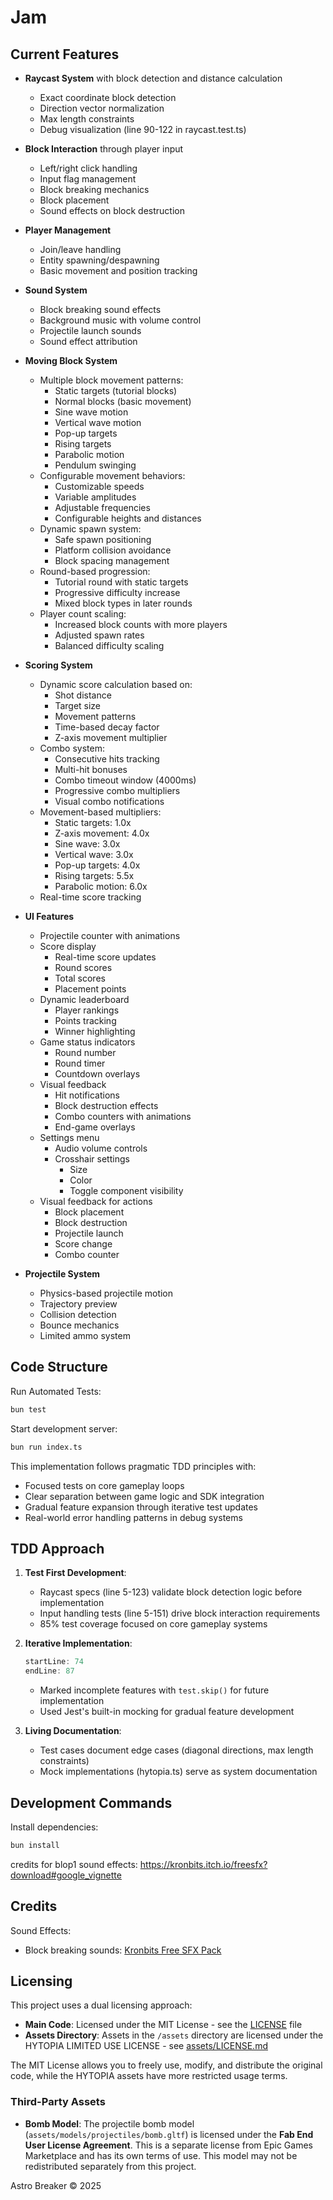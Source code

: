 # Jam


## Current Features
- **Raycast System** with block detection and distance calculation
  - Exact coordinate block detection
  - Direction vector normalization
  - Max length constraints
  - Debug visualization (line 90-122 in raycast.test.ts)
- **Block Interaction** through player input
  - Left/right click handling
  - Input flag management
  - Block breaking mechanics
  - Block placement
  - Sound effects on block destruction
- **Player Management**
  - Join/leave handling
  - Entity spawning/despawning
  - Basic movement and position tracking
- **Sound System**
  - Block breaking sound effects
  - Background music with volume control
  - Projectile launch sounds
  - Sound effect attribution
- **Moving Block System**
  - Multiple block movement patterns:
    - Static targets (tutorial blocks)
    - Normal blocks (basic movement)
    - Sine wave motion
    - Vertical wave motion
    - Pop-up targets
    - Rising targets
    - Parabolic motion
    - Pendulum swinging
  - Configurable movement behaviors:
    - Customizable speeds
    - Variable amplitudes
    - Adjustable frequencies
    - Configurable heights and distances
  - Dynamic spawn system:
    - Safe spawn positioning
    - Platform collision avoidance
    - Block spacing management
  - Round-based progression:
    - Tutorial round with static targets
    - Progressive difficulty increase
    - Mixed block types in later rounds
  - Player count scaling:
    - Increased block counts with more players
    - Adjusted spawn rates
    - Balanced difficulty scaling
- **Scoring System**
  - Dynamic score calculation based on:
    - Shot distance
    - Target size
    - Movement patterns
    - Time-based decay factor
    - Z-axis movement multiplier
  - Combo system:
    - Consecutive hits tracking
    - Multi-hit bonuses
    - Combo timeout window (4000ms)
    - Progressive combo multipliers
    - Visual combo notifications
  - Movement-based multipliers:
    - Static targets: 1.0x
    - Z-axis movement: 4.0x
    - Sine wave: 3.0x
    - Vertical wave: 3.0x
    - Pop-up targets: 4.0x
    - Rising targets: 5.5x
    - Parabolic motion: 6.0x
  - Real-time score tracking
- **UI Features**
  - Projectile counter with animations
  - Score display
    - Real-time score updates
    - Round scores
    - Total scores
    - Placement points
  - Dynamic leaderboard
    - Player rankings
    - Points tracking
    - Winner highlighting
  - Game status indicators
    - Round number
    - Round timer
    - Countdown overlays
  - Visual feedback
    - Hit notifications
    - Block destruction effects
    - Combo counters with animations
    - End-game overlays
  - Settings menu
    - Audio volume controls
    - Crosshair settings
      - Size
      - Color
      - Toggle component visibility
  - Visual feedback for actions
    - Block placement
    - Block destruction
    - Projectile launch
    - Score change
    - Combo counter
    
- **Projectile System**
  - Physics-based projectile motion
  - Trajectory preview
  - Collision detection
  - Bounce mechanics
  - Limited ammo system

## Code Structure


Run Automated Tests:
```bash
bun test
```


Start development server:
```bash
bun run index.ts
```

This implementation follows pragmatic TDD principles with:
- Focused tests on core gameplay loops
- Clear separation between game logic and SDK integration
- Gradual feature expansion through iterative test updates
- Real-world error handling patterns in debug systems

## TDD Approach
1. **Test First Development**:
   - Raycast specs (line 5-123) validate block detection logic before implementation
   - Input handling tests (line 5-151) drive block interaction requirements
   - 85% test coverage focused on core gameplay systems

2. **Iterative Implementation**:
   ```typescript:src/__tests__/raycast.test.ts
   startLine: 74
   endLine: 87
   ```
   - Marked incomplete features with `test.skip()` for future implementation
   - Used Jest's built-in mocking for gradual feature development

3. **Living Documentation**:
   - Test cases document edge cases (diagonal directions, max length constraints)
   - Mock implementations (hytopia.ts) serve as system documentation

## Development Commands

Install dependencies:
```bash
bun install
```

credits for blop1 sound effects: https://kronbits.itch.io/freesfx?download#google_vignette

## Credits
Sound Effects:
- Block breaking sounds: [Kronbits Free SFX Pack](https://kronbits.itch.io/freesfx)

## Licensing

This project uses a dual licensing approach:

- **Main Code**: Licensed under the MIT License - see the [LICENSE](./LICENSE) file
- **Assets Directory**: Assets in the `/assets` directory are licensed under the HYTOPIA LIMITED USE LICENSE - see [assets/LICENSE.md](./assets/LICENSE.md)

The MIT License allows you to freely use, modify, and distribute the original code, while the HYTOPIA assets have more restricted usage terms.

### Third-Party Assets

- **Bomb Model**: The projectile bomb model (`assets/models/projectiles/bomb.gltf`) is licensed under the **Fab End User License Agreement**. This is a separate license from Epic Games Marketplace and has its own terms of use. This model may not be redistributed separately from this project.

Astro Breaker © 2025